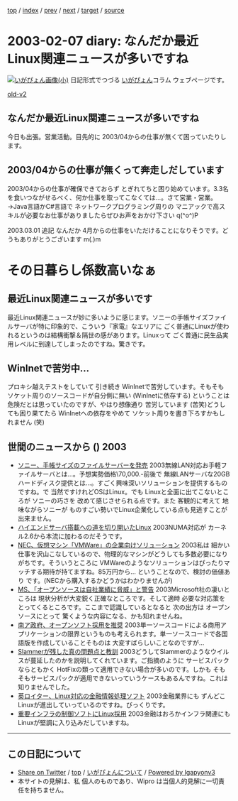 [top](../index.html) 
 / [index](index.html) 
 / [prev](ig030206.html) 
 / [next](ig030213.html) 
 / [target](http://www.igapyon.jp/igapyon/diary/2003/ig030207.html) 
 / [source](https://github.com/igapyon/diary/blob/master/2003/ig030207.src.md) 

2003-02-07 diary: なんだか最近Linux関連ニュースが多いですね
=====================================================================================================
[![いがぴょん画像(小)](http://www.igapyon.jp/igapyon/diary/images/iga200306s.jpg "いがぴょん")](http://www.igapyon.jp/igapyon/diary/memo/memoigapyon.html) 日記形式でつづる [いがぴょん](http://www.igapyon.jp/igapyon/diary/memo/memoigapyon.html)コラム ウェブページです。

[old-v2](ig030207-orig.html)

## なんだか最近Linux関連ニュースが多いですね

今日も出張。営業活動。目先的に 2003/04からの仕事が無くて困っていたりします。


## 2003/04からの仕事が無くって奔走しだしています

2003/04からの仕事が確保できておらず とぎれてちと困り始めています。3.3名を食いつながせるべく、何か仕事を取ってこなくては…。さて営業・営業。→Java言語かC#言語で ネットワークプログラミング周りの マニアックで高スキルが必要なお仕事がありましたらぜひお声をおかけ下さい q(^o^)P

2003.03.01 追記 なんだか 4月からの仕事をいただけることになりそうです。どうもありがとうございます
m(_._)m
# その日暮らし係数高いなぁ

## 最近Linux関連ニュースが多いです

最近Linux関連ニュースが妙に多いように感じます。ソニーの手帳サイズファイルサーバが特に印象的で、こういう『家電』なエリアに ごく普通にLinuxが使われるというのは結構衝撃＆隔世の感があります。Linuxって ごく普通に民生品実用レベルに到達してしまったのですね。驚きです。

## WinInetで苦労中…

プロキシ越えテストをしていて 引き続き WinInetで苦労しています。そもそも ソケット周りのソースコードが自分側に無い (WinInetに依存する) ということは危険だとは思っていたのですが、やはり想像通り 苦労しています (苦笑)どうしても困り果てたら WinInetへの依存をやめて ソケット周りを書き下ろすかもしれません
(笑)

## 世間のニュースから () 2003

* [ソニー、手帳サイズのファイルサーバーを発売](http://biztech.nikkeibp.co.jp/wcs/leaf/CID/onair/biztech/pc/229554)  2003無線LAN対応お手軽ファイルサーバとは…。予想実勢価格\70,000.-前後で 無線LANサーバな20GBハードディスク提供とは…。すごく興味深いソリューションを提供するものですね。で 当然ですけれどOSはLinux。でも Linuxと全面に出てこないところが ソニーの巧さを 改めて感じさせられる点です。また 客観的に考えて 地味ながらソニーが ものすごい勢いでLinux企業化している点も見逃すことが出来ません。
* [ハイエンドサーバ搭載への道を切り開いたLinux](http://www.zdnet.co.jp/enterprise/0302/03/epn24.html)  2003NUMA対応が カーネル2.6から本流に加わるのだそうです。
* [NEC、仮想マシン「VMWare」の企業向けソリューション](http://biztech.nikkeibp.co.jp/wcs/leaf/CID/onair/biztech/comp/229549)  2003私は 細かい仕事を沢山こなしているので、物理的なマシンがどうしても多数必要になりがちです。そういうところに VMWareのようなソリューションはぴったりマッチする期待が持てますね。85万円から… ということなので、検討の価値あり です。(NECから購入するかどうかはわかりませんが)
* [MS、「オープンソースは自社業績に脅威」と警告](http://www.zdnet.co.jp/news/0302/06/nebt_11.html)  2003Microsoft社の凄いところは 現状分析が大変鋭く正確なところです。そして適時 必要な対応策をとってくるところです。ここまで認識しているとなると 次の出方は オープンソースにとって 驚くような内容になる、かも知れませんね。
* [南ア政府、オープンソフト採用を推奨](http://www.zdnet.co.jp/news/0302/06/nebt_06.html)  2003単一ソースコードによる商用アプリケーションの限界というものも考えられます。単一ソースコードで各国語版を作成していることそものは 大変すばらしいことなのですが…
* [Slammerが残した真の問題点と教訓](http://www.zdnet.co.jp/enterprise/0301/31/epn14.html)  2003どうしてSlammerのようなウイルスが蔓延したのかを説明してくれています。ご指摘のように サービスパックならともかく HotFixの類って適用できない場合が多いのです。しかも そもそもサービスパックが適用できないっていうケースもあるんですね。これは知りませんでした。
* [英ロイター、Linux対応の金融情報処理ソフト](http://biztech.nikkeibp.co.jp/wcs/leaf/CID/onair/biztech/comp/229499)  2003金融業界にも ずんどこLinuxが進出していっているのですね。びっくりです。
* [重要インフラの制御ソフトにLinux採用](http://www.zdnet.co.jp/news/0302/04/nebt_08.html)  2003金融はおろかインフラ関連にもLinuxが堅調に入り込みだしていますね。


----------------------------------------------------------------------------------------------------

## この日記について

* [Share on Twitter](https://twitter.com/intent/tweet?hashtags=igapyon%2Cdiary%2C%E3%81%84%E3%81%8C%E3%81%B4%E3%82%87%E3%82%93&text=%E3%81%AA%E3%82%93%E3%81%A0%E3%81%8B%E6%9C%80%E8%BF%91Linux%E9%96%A2%E9%80%A3%E3%83%8B%E3%83%A5%E3%83%BC%E3%82%B9%E3%81%8C%E5%A4%9A%E3%81%84%E3%81%A7%E3%81%99%E3%81%AD&url=http%3A%2F%2Fwww.igapyon.jp%2Figapyon%2Fdiary%2F2003%2Fig030207.html) / [top](../index.html) / [いがぴょんについて](http://www.igapyon.jp/igapyon/diary/memo/memoigapyon.html) / [Powered by Igapyonv3](https://github.com/igapyon/igapyonv3)
* 本サイトの見解は、私 個人のものであり、Wipro は当個人的見解に一切責任を持ちません。 
